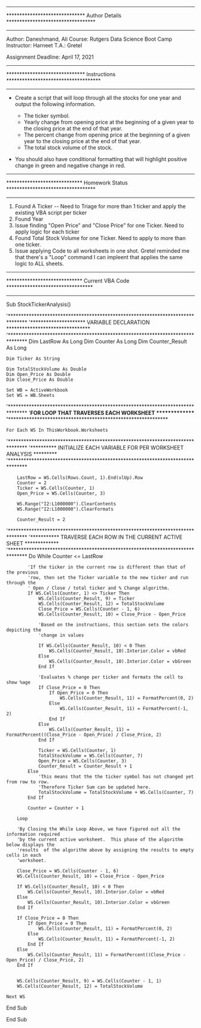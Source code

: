 ********************************************************************************
****************************** Author Details **********************************
********************************************************************************

Author:  	Daneshmand, Ali
Course:  	Rutgers Data Science Boot Camp
Instructor:	Harneet
T.A.:		Gretel

Assignment Deadline:  April 17, 2021

********************************************************************************
****************************** Instructions ************************************
********************************************************************************

* Create a script that will loop through all the stocks for one year and output 
the following information.

  * The ticker symbol.
  * Yearly change from opening price at the beginning of a given year to the 
    closing price at the end of that year.
  * The percent change from opening price at the beginning of a given year to 
    the closing price at the end of that year.
  * The total stock volume of the stock.

* You should also have conditional formatting that will highlight positive change 
in green and negative change in red.


********************************************************************************
***************************** Homework Status **********************************
********************************************************************************
1.  Found A Ticker -- Need to Triage for more than 1 ticker and apply the 
    existing VBA script per ticker
2.  Found Year
3.  Issue finding "Open Price" and "Close Price" for one Ticker.  Need to apply 
    logic for each ticker
4.  Found Total Stock Volume for one Ticker.  Need to apply to more than one 
    ticker.
5.  Issue applying Code to all worksheets in one shot. Gretel reminded me that 
    there's a "Loop" command I can impleent that applies the same logic to ALL sheets.


********************************************************************************
***************************** Current VBA Code *********************************
********************************************************************************


Sub StockTickerAnalysis()

'*******************************************************************************
'********************* VARIABLE DECLARATION ********************************
'*******************************************************************************
    Dim LastRow As Long
    Dim Counter As Long
    Dim Counter_Result As Long
    
    Dim Ticker As String
    
    Dim TotalStockVolume As Double
    Dim Open_Price As Double
    Dim Close_Price As Double
    
    Set WB = ActiveWorkbook
    Set WS = WB.Sheets
    
    
'*******************************************************************************
'******************FOR LOOP THAT TRAVERSES EACH WORKSHEET *************
'*******************************************************************************
    
    For Each WS In ThisWorkbook.Worksheets
    
    
'*******************************************************************************
'********** INITIALIZE EACH VARIABLE FOR PER WORKSHEET ANALYSIS *********
'*******************************************************************************

        LastRow = WS.Cells(Rows.Count, 1).End(xlUp).Row
        Counter = 2
        Ticker = WS.Cells(Counter, 1)
        Open_Price = WS.Cells(Counter, 3)
        
        WS.Range("I2:L1000000").ClearContents
        WS.Range("I2:L1000000").ClearFormats
        
        Counter_Result = 2

'*******************************************************************************
'*********** TRAVERSE EACH ROW IN THE CURRENT ACTIVE SHEET *************
'*******************************************************************************
        Do While Counter <= LastRow
        
            'If the ticker in the current row is different than that of the previous
            'row, then set the Ticker variable to the new ticker and run through the
            ' Open / Close / total ticker and % Change algorithm.
            If WS.Cells(Counter, 1) <> Ticker Then
                WS.Cells(Counter_Result, 9) = Ticker
                WS.Cells(Counter_Result, 12) = TotalStockVolume
                Close_Price = WS.Cells(Counter - 1, 6)
                WS.Cells(Counter_Result, 10) = Close_Price - Open_Price
                
                'Based on the instructions, this section sets the colors depicting the
                'change in values
                
                If WS.Cells(Counter_Result, 10) < 0 Then
                    WS.Cells(Counter_Result, 10).Interior.Color = vbRed
                Else
                    WS.Cells(Counter_Result, 10).Interior.Color = vbGreen
                End If
                
                'Evaluates % change per ticker and formats the cell to show %age
                If Close_Price = 0 Then
                    If Open_Price = 0 Then
                        WS.Cells(Counter_Result, 11) = FormatPercent(0, 2)
                    Else
                        WS.Cells(Counter_Result, 11) = FormatPercent(-1, 2)
                    End If
                Else
                    WS.Cells(Counter_Result, 11) = FormatPercent((Close_Price - Open_Price) / Close_Price, 2)
                End If
            
                Ticker = WS.Cells(Counter, 1)
                TotalStockVolume = WS.Cells(Counter, 7)
                Open_Price = WS.Cells(Counter, 3)
                Counter_Result = Counter_Result + 1
            Else
                'This means that the the ticker symbol has not changed yet from row to row.
                'Therefore Ticker Sum can be updated here.
                TotalStockVolume = TotalStockVolume + WS.Cells(Counter, 7)
            End If
            
            Counter = Counter + 1
            
        Loop
        
        'By Closing the While Loop Above, we have figured out all the information required
        'by the current active worksheet.  This phase of the algorithm below displays the
        'results  of the algorithm above by assigning the results to empty cells in each
        'worksheet.
        
        Close_Price = WS.Cells(Counter - 1, 6)
        WS.Cells(Counter_Result, 10) = Close_Price - Open_Price
        
        If WS.Cells(Counter_Result, 10) < 0 Then
            WS.Cells(Counter_Result, 10).Interior.Color = vbRed
        Else
            WS.Cells(Counter_Result, 10).Interior.Color = vbGreen
        End If
        
        If Close_Price = 0 Then
            If Open_Price = 0 Then
                WS.Cells(Counter_Result, 11) = FormatPercent(0, 2)
            Else
                WS.Cells(Counter_Result, 11) = FormatPercent(-1, 2)
            End If
        Else
            WS.Cells(Counter_Result, 11) = FormatPercent((Close_Price - Open_Price) / Close_Price, 2)
        End If
        
        
        WS.Cells(Counter_Result, 9) = WS.Cells(Counter - 1, 1)
        WS.Cells(Counter_Result, 12) = TotalStockVolume
        
    Next WS

End Sub



End Sub


